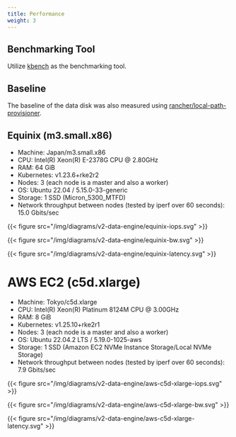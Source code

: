 ```yaml
---
title: Performance
weight: 3
---
```


## Benchmarking Tool

Utilize [kbench](https://github.com/yasker/kbench) as the benchmarking tool.

## Baseline

The baseline of the data disk was also measured using [rancher/local-path-provisioner](https://github.com/rancher/local-path-provisioner).

## Equinix (m3.small.x86)

- Machine: Japan/m3.small.x86
- CPU: Intel(R) Xeon(R) E-2378G CPU @ 2.80GHz
- RAM: 64 GiB
- Kubernetes: v1.23.6+rke2r2
- Nodes: 3 (each node is a master and also a worker)
- OS: Ubuntu 22.04 / 5.15.0-33-generic
- Storage: 1 SSD (Micron_5300_MTFD)
- Network throughput between nodes (tested by iperf over 60 seconds): 15.0 Gbits/sec

{{< figure src="/img/diagrams/v2-data-engine/equinix-iops.svg" >}}

{{< figure src="/img/diagrams/v2-data-engine/equinix-bw.svg" >}}

{{< figure src="/img/diagrams/v2-data-engine/equinix-latency.svg" >}}

# AWS EC2 (c5d.xlarge)

- Machine: Tokyo/c5d.xlarge
- CPU: Intel(R) Xeon(R) Platinum 8124M CPU @ 3.00GHz
- RAM: 8 GiB
- Kubernetes: v1.25.10+rke2r1
- Nodes: 3 (each node is a master and also a worker)
- OS: Ubuntu 22.04.2 LTS / 5.19.0-1025-aws
- Storage: 1 SSD (Amazon EC2 NVMe Instance Storage/Local NVMe Storage)
- Network throughput between nodes (tested by iperf over 60 seconds): 7.9 Gbits/sec

{{< figure src="/img/diagrams/v2-data-engine/aws-c5d-xlarge-iops.svg" >}}

{{< figure src="/img/diagrams/v2-data-engine/aws-c5d-xlarge-bw.svg" >}}

{{< figure src="/img/diagrams/v2-data-engine/aws-c5d-xlarge-latency.svg" >}}

